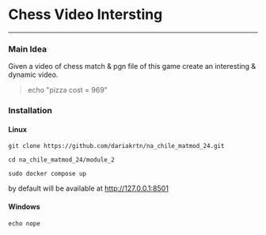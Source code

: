 # Chess Video Intersting

---

### Main Idea
Given a video of chess match & pgn file of this game create an interesting & dynamic video.

> echo "pizza cost = 969"

### Installation

#### Linux

```console
git clone https://github.com/dariakrtn/na_chile_matmod_24.git

cd na_chile_matmod_24/module_2

sudo docker compose up
```
by default will be available at http://127.0.0.1:8501

#### Windows
```
echo nope

```